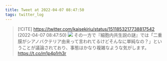 ```yaml
---
title: Tweet at 2022-04-07 08:47:50
tags: twitter_log
---
```


> [!CITE] https://twitter.com/kaisekiriu/status/1511853217738817542 (2022-04-07 08:47:50)
> ![](https://twitter.com/kaisekiriu/status/1511853217738817542)
> その一方で『細胞内共生説の謎』では「二重膜がシアノバクテリア由来って言われてるけどそんなに単純なの？」ということが議論されており、事態はかなり複雑なような気がします。 https://t.co/m1p4p1rh3r
